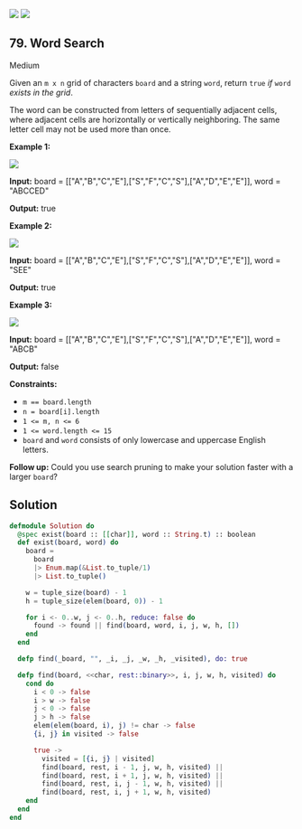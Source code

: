 [![](https://img.shields.io/github/stars/LeetCode-in-Elixir/LeetCode-in-Elixir?label=Stars&style=flat-square)](https://github.com/LeetCode-in-Elixir/LeetCode-in-Elixir)
[![](https://img.shields.io/github/forks/LeetCode-in-Elixir/LeetCode-in-Elixir?label=Fork%20me%20on%20GitHub%20&style=flat-square)](https://github.com/LeetCode-in-Elixir/LeetCode-in-Elixir/fork)

## 79\. Word Search

Medium

Given an `m x n` grid of characters `board` and a string `word`, return `true` _if_ `word` _exists in the grid_.

The word can be constructed from letters of sequentially adjacent cells, where adjacent cells are horizontally or vertically neighboring. The same letter cell may not be used more than once.

**Example 1:**

![](https://assets.leetcode.com/uploads/2020/11/04/word2.jpg)

**Input:** board = \[\["A","B","C","E"],["S","F","C","S"],["A","D","E","E"]], word = "ABCCED"

**Output:** true

**Example 2:**

![](https://assets.leetcode.com/uploads/2020/11/04/word-1.jpg)

**Input:** board = \[\["A","B","C","E"],["S","F","C","S"],["A","D","E","E"]], word = "SEE"

**Output:** true

**Example 3:**

![](https://assets.leetcode.com/uploads/2020/10/15/word3.jpg)

**Input:** board = \[\["A","B","C","E"],["S","F","C","S"],["A","D","E","E"]], word = "ABCB"

**Output:** false

**Constraints:**

*   `m == board.length`
*   `n = board[i].length`
*   `1 <= m, n <= 6`
*   `1 <= word.length <= 15`
*   `board` and `word` consists of only lowercase and uppercase English letters.

**Follow up:** Could you use search pruning to make your solution faster with a larger `board`?

## Solution

```elixir
defmodule Solution do
  @spec exist(board :: [[char]], word :: String.t) :: boolean
  def exist(board, word) do
    board =
      board
      |> Enum.map(&List.to_tuple/1)
      |> List.to_tuple()

    w = tuple_size(board) - 1
    h = tuple_size(elem(board, 0)) - 1

    for i <- 0..w, j <- 0..h, reduce: false do
      found -> found || find(board, word, i, j, w, h, [])
    end
  end

  defp find(_board, "", _i, _j, _w, _h, _visited), do: true

  defp find(board, <<char, rest::binary>>, i, j, w, h, visited) do
    cond do
      i < 0 -> false
      i > w -> false
      j < 0 -> false
      j > h -> false
      elem(elem(board, i), j) != char -> false
      {i, j} in visited -> false

      true ->
        visited = [{i, j} | visited]
        find(board, rest, i - 1, j, w, h, visited) ||
        find(board, rest, i + 1, j, w, h, visited) ||
        find(board, rest, i, j - 1, w, h, visited) ||
        find(board, rest, i, j + 1, w, h, visited)
    end
  end
end
```